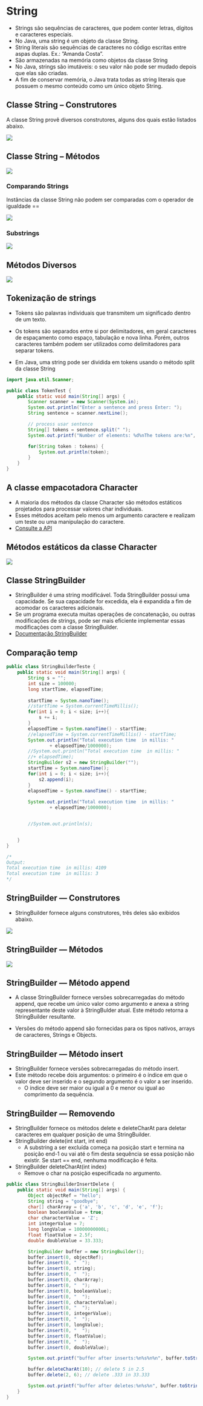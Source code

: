 # String

* Strings são sequências de caracteres, que podem conter letras, dígitos e caracteres especiais.
* No Java, uma string é um objeto da classe String.
* String literais são sequências de caracteres no código escritas entre aspas duplas. Ex.: ”Amanda Costa”.
* São armazenadas na memória como objetos da classe String
* No Java, strings são imutáveis: o seu valor não pode ser mudado depois que elas são criadas.
* A fim de conservar memória, o Java trata todas as string literais que possuem o mesmo conteúdo como um único objeto String.

## Classe String – Construtores

A classe String provê diversos construtores, alguns dos quais estão listados abaixo.

![](Construtores.png)


## Classe String – Métodos


![](Metodos1.png)

### Comparando Strings

Instâncias da classe String não podem ser comparadas com o operador
de igualdade ==

![](ComparaString.png)

### Substrings

![](substring.png)

## Métodos Diversos

![](Diversos.png)


## Tokenização de strings
*  Tokens são palavras individuais que transmitem um significado dentro de um texto.
* Os tokens são separados entre si por delimitadores, em geral caracteres de espaçamento como espaço, tabulação e nova linha. Porém, outros caracteres também podem ser utilizados como delimitadores para separar tokens.

* Em Java, uma string pode ser dividida em tokens usando o método
split da classe String

```Java
import java.util.Scanner;

public class TokenTest {
    public static void main(String[] args) {
        Scanner scanner = new Scanner(System.in);
        System.out.println("Enter a sentence and press Enter: ");
        String sentence = scanner.nextLine();

        // process usar sentence
        String[] tokens = sentence.split(" ");
        System.out.printf("Number of elements: %d%nThe tokens are:%n", tokens.length);

        for(String token : tokens) {
            System.out.println(token);
        }
    }
}
```

## A classe empacotadora Character
* A maioria dos métodos da classe Character são métodos estáticos
projetados para processar valores char individuais.
* Esses métodos aceitam pelo menos um argumento caractere e realizam um teste ou uma manipulação do caractere.
* [Consulte a API](https://docs.oracle.com/en/java/javase/17/docs/api/java.base/java/lang/Character.html)
  

## Métodos estáticos da classe Character

![](CharacterMethods.png)


## Classe StringBuilder
*  StringBuilder é uma string modificável. Toda StringBuilder possui uma
capacidade. Se sua capacidade for excedida, ela é expandida a fim de
acomodar os caracteres adicionais.
*  Se um programa executa muitas operações de concatenação, ou outras
modificações de strings, pode ser mais eficiente implementar essas
modificações com a classe StringBuilder.
* [Documentação StringBuilder](https://docs.oracle.com/en/java/javase/17/docs/api/java.base/java/lang/StringBuilder.html)

## Comparação temp

```Java
public class StringBuilderTeste {
    public static void main(String[] args) {
        String s = "";
        int size = 100000;
        long startTime, elapsedTime; 
        
        startTime = System.nanoTime();
        //startTime = System.currentTimeMillis();
        for(int i = 0; i < size; i++){
            s += i;
        }
        elapsedTime = System.nanoTime() - startTime;
        //elapsedTime = System.currentTimeMillis() - startTime;
        System.out.println("Total execution time  in millis: "
                + elapsedTime/1000000);
        //System.out.println("Total execution time  in millis: "
        //+ elapsedTime);
        StringBuilder s2 = new StringBuilder("");
        startTime = System.nanoTime();
        for(int i = 0; i < size; i++){
            s2.append(i);
        }
        elapsedTime = System.nanoTime() - startTime;
        
        System.out.println("Total execution time  in millis: "
                + elapsedTime/1000000);


        //System.out.println(s);


    }
}

/*
Output: 
Total execution time  in millis: 4109
Total execution time  in millis: 3
*/

```

## StringBuilder — Construtores

* StringBuilder fornece alguns construtores, três deles são exibidos
abaixo.

![](StringBuilderContrutores.png)

## StringBuilder — Métodos

![](StringBuilderMethods1.png)

## StringBuilder — Método append
* A classe StringBuilder fornece versões sobrecarregadas do método
append, que recebe um único valor como argumento e anexa a string
representante deste valor à StringBulder atual. Este método retorna a
StringBuilder resultante.

* Versões do método append são fornecidas para os tipos nativos, arrays de
caracteres, Strings e Objects.

## StringBuilder — Método insert
* StringBuilder fornece versões sobrecarregadas do método insert.
* Este método recebe dois argumentos: o primeiro é o índice em que o
valor deve ser inserido e o segundo argumento é o valor a ser inserido.
    * O índice deve ser maior ou igual a 0 e menor ou igual ao comprimento da sequência.

## StringBuilder — Removendo
* StringBuilder fornece os métodos delete e deleteCharAt para deletar
caracteres em qualquer posição de uma StringBuilder.
* StringBuilder delete(int start, int end)
    * A substring a ser excluída começa na posição start e termina na posição end-1 ou vai até o fim desta sequência se essa posição não existir. Se start == end, nenhuma modificação é feita.
* StringBuilder deleteCharAt(int index)
  * Remove o char na posição especificada no argumento.

```Java
public class StringBuilderInsertDelete {
    public static void main(String[] args) {
        Object objectRef = "hello"; 
        String string = "goodbye";
        char[] charArray = {'a', 'b', 'c', 'd', 'e', 'f'};
        boolean booleanValue = true;
        char characterValue = 'Z';
        int integerValue = 7;
        long longValue = 10000000000L; 
        float floatValue = 2.5f; 
        double doubleValue = 33.333;

        StringBuilder buffer = new StringBuilder();
        buffer.insert(0, objectRef);
        buffer.insert(0, "  ");
        buffer.insert(0, string);
        buffer.insert(0, "  ");
        buffer.insert(0, charArray);
        buffer.insert(0, "  ");
        buffer.insert(0, booleanValue);
        buffer.insert(0, "  ");
        buffer.insert(0, characterValue);
        buffer.insert(0, "  ");
        buffer.insert(0, integerValue);
        buffer.insert(0, "  ");
        buffer.insert(0, longValue);
        buffer.insert(0, "  ");
        buffer.insert(0, floatValue);
        buffer.insert(0, "  ");
        buffer.insert(0, doubleValue);

        System.out.printf("buffer after inserts:%n%s%n%n", buffer.toString());

        buffer.deleteCharAt(10); // delete 5 in 2.5
        buffer.delete(2, 6); // delete .333 in 33.333

        System.out.printf("buffer after deletes:%n%s%n", buffer.toString());
    }
}
```